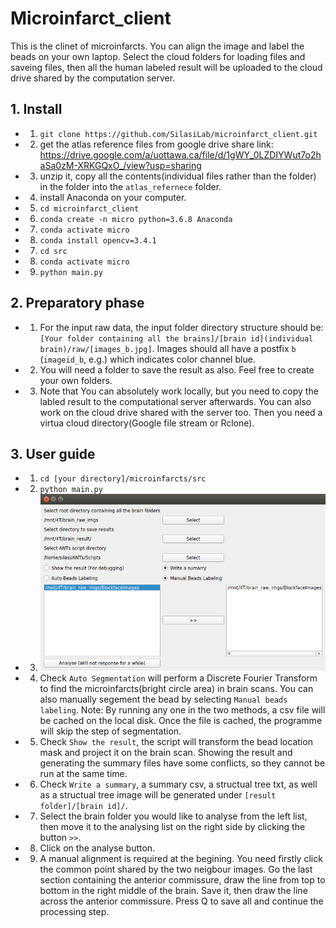 # Microinfarct\_client
This is the clinet of microinfarcts. You can align the image and label the beads on your own laptop. Select the cloud folders for loading files and saveing files, then all the human labeled result will be uploaded to the cloud drive shared by the computation server.
## 1. Install
* 1. `git clone https://github.com/SilasiLab/microinfarct_client.git`
* 2. get the atlas reference files from google drive share link: https://drive.google.com/a/uottawa.ca/file/d/1gWY_0LZDIYWut7o2haSa0zM-XRKGQxO_/view?usp=sharing
* 3. unzip it, copy all the contents(individual files rather than the folder) in the folder into the `atlas_refernece` folder.
* 4. install Anaconda on your computer.
* 5. `cd microinfarct_client`
* 6. `conda create -n micro python=3.6.8 Anaconda`
* 7. `conda activate micro`
* 8. `conda install opencv=3.4.1`
* 7. `cd src`
* 8. `conda activate micro`
* 9. `python main.py`
## 2. Preparatory phase
  * 1. For the input raw data, the input folder directory structure should be: `[Your folder containing all the brains]/[brain id](individual brain)/raw/[images_b.jpg]`. Images should all have a postfix `b` (`imageid_b`, e.g.) which indicates color channel blue.
  * 2. You will need a folder to save the result as also. Feel free to create your own folders.
  * 3. Note that You can absolutely work locally, but you need to copy the labled result to the computational server afterwards. You can also work on the cloud drive shared with the server too. Then you need a virtua cloud directory(Google file stream or Rclone).
  
## 3. User guide
  * 1. `cd [your directory]/microinfarcts/src`
  * 2. `python main.py`
  * 3. 
       ![Gui](/pics/microinfarctsGUI.png)
  * 4. Check `Auto Segmentation` will perform a Discrete Fourier Transform to find the microinfarcts(bright circle area) in brain scans. You can also manually segement the bead by selecting `Manual beads labeling`. Note: By running any one in the two methods, a csv file will be cached on the local disk. Once the file is cached, the programme will skip the step of segmentation.  
  * 5. Check `Show the result`, the script will transform the bead location mask and project it on the brain scan. Showing the result and generating the summary files have some conflicts, so they cannot be run at the same time.
  * 6. Check `Write a summary`, a summary csv, a structual tree txt, as well as a structual tree image will be generated under `[result folder]/[brain id]/`.
  * 7. Select the brain folder you would like to analyse from the left list, then move it to the analysing list on the right side by clicking the button `>>`.
  * 8. Click on the analyse button.
  * 9. A manual alignment is required at the begining. You need firstly click the common point shared by the two neigbour images. Go the last section containing the anterior commissure, draw the line from top to bottom in the right middle of the brain. Save it, then draw the line across the anterior commissure. Press Q to save all and continue the processing step.
